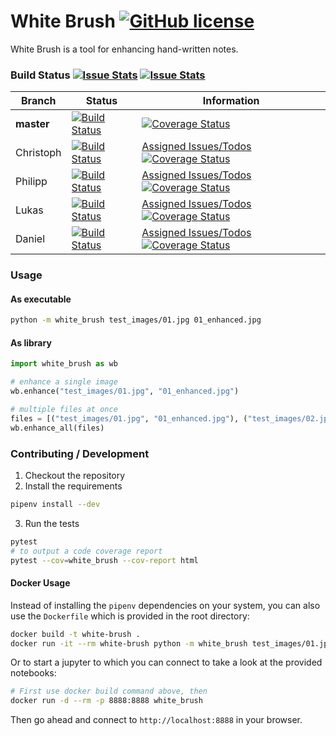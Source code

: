 # White Brush [![GitHub license](http://img.shields.io/badge/license-MIT-blue.svg?style=flat-square)](https://github.com/lukasbindreiter/white-brush/blob/master/LICENSE)

White Brush is a tool for enhancing hand-written notes.

### Build Status  [![Issue Stats](http://issuestats.com/github/lukasbindreiter/white-brush/badge/pr?style=flat-square)](http://issuestats.com/github/lukasbindreiter/white-brush) [![Issue Stats](http://issuestats.com/github/lukasbindreiter/white-brush/badge/issue?style=flat-square)](http://issuestats.com/github/lukasbindreiter/white-brush)

| Branch        | Status        | Information |
| ------------- | --------------| ------- |
| **master**        | [![Build Status](https://img.shields.io/travis/lukasbindreiter/white-brush/master.svg?style=flat-square)](https://travis-ci.org/lukasbindreiter/white-brush) | [![Coverage Status](https://img.shields.io/coveralls/lukasbindreiter/white-brush/master.svg?style=flat-square)](https://coveralls.io/github/lukasbindreiter/white-brush?branch=master) |
| Christoph   | [![Build Status](https://img.shields.io/travis/lukasbindreiter/white-brush/developer/christoph.svg?style=flat-square)](https://travis-ci.org/lukasbindreiter/white-brush) |[Assigned Issues/Todos](https://github.com/lukasbindreiter/white-brush/issues?q=is%3Aopen+assignee%3AShynixn) [![Coverage Status](https://img.shields.io/coveralls/lukasbindreiter/white-brush/developer/christoph.svg?style=flat-square)](https://coveralls.io/github/lukasbindreiter/white-brush?branch=developer%2Fchristoph) |
| Philipp   | [![Build Status](https://img.shields.io/travis/lukasbindreiter/white-brush/philipp.svg?style=flat-square)](https://travis-ci.org/lukasbindreiter/white-brush) |[Assigned Issues/Todos](https://github.com/lukasbindreiter/white-brush/issues?q=assignee%3Ap-hofer+is%3Aopen) [![Coverage Status](https://img.shields.io/coveralls/lukasbindreiter/white-brush/philipp.svg?style=flat-square)](https://coveralls.io/github/lukasbindreiter/white-brush?branch=philipp) |
| Lukas   | [![Build Status](https://img.shields.io/travis/lukasbindreiter/white-brush/developer/lukas.svg?style=flat-square)](https://travis-ci.org/lukasbindreiter/white-brush) |[Assigned Issues/Todos](https://github.com/lukasbindreiter/white-brush/issues?q=assignee%3Alukasbindreiter+is%3Aopen) [![Coverage Status](https://img.shields.io/coveralls/lukasbindreiter/white-brush/developer/lukas.svg?style=flat-square)](https://coveralls.io/github/lukasbindreiter/white-brush?branch=developer%2Flukas) |
| Daniel   | [![Build Status](https://img.shields.io/travis/lukasbindreiter/white-brush/daniel.svg?style=flat-square)](https://travis-ci.org/lukasbindreiter/white-brush) |[Assigned Issues/Todos](https://github.com/lukasbindreiter/white-brush/issues?q=assignee%3AEthlaron+is%3Aopen) [![Coverage Status](https://img.shields.io/coveralls/lukasbindreiter/white-brush/daniel.svg?style=flat-square)](https://coveralls.io/github/lukasbindreiter/white-brush?branch=daniel) |


### Usage
#### As executable  
```bash
python -m white_brush test_images/01.jpg 01_enhanced.jpg
```
#### As library
```python
import white_brush as wb

# enhance a single image
wb.enhance("test_images/01.jpg", "01_enhanced.jpg")

# multiple files at once
files = [("test_images/01.jpg", "01_enhanced.jpg"), ("test_images/02.jpg", "02_enhanced.jpg")]
wb.enhance_all(files)
```

### Contributing / Development
1. Checkout the repository
2. Install the requirements
```bash
pipenv install --dev
```
3. Run the tests
```bash
pytest
# to output a code coverage report
pytest --cov=white_brush --cov-report html
```

#### Docker Usage
Instead of installing the `pipenv` dependencies on your system,
you can also use the `Dockerfile` which is provided in the root directory:

```bash
docker build -t white-brush .
docker run -it --rm white-brush python -m white_brush test_images/01.jpg 01_enhanced.jpg
```

Or to start a jupyter to which you can connect to take a look at the provided notebooks:
```bash
# First use docker build command above, then
docker run -d --rm -p 8888:8888 white_brush
```
Then go ahead and connect to `http://localhost:8888` in your browser.

